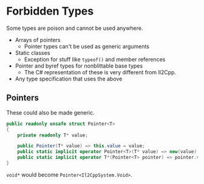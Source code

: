 # Forbidden Types

Some types are poison and cannot be used anywhere.

* Arrays of pointers
  * Pointer types can't be used as generic arguments
* Static classes
  * Exception for stuff like `typeof()` and member references
* Pointer and byref types for nonblittable base types
  * The C# representation of these is very different from Il2Cpp.
* Any type specification that uses the above

## Pointers

These could also be made generic.

```cs
public readonly unsafe struct Pointer<T>
{
    private readonly T* value;

    public Pointer(T* value) => this.value = value;
    public static implicit operator Pointer<T>(T* value) => new(value);
    public static implicit operator T*(Pointer<T> pointer) => pointer.value;
}
```

`void*` would become `Pointer<Il2CppSystem.Void>`.

